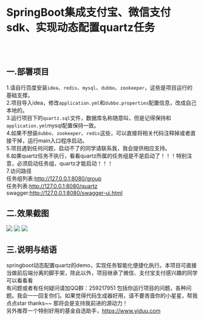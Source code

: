 # SpringBoot集成支付宝、微信支付sdk、实现动态配置quartz任务
<br><br>
## 一.部署项目<br>
1.请自行百度安装`idea`、`redis`、`mysql`、`dubbo`、`zookeeper`，这些是项目运行的基础支撑。<br>
2.项目导入idea，修改`application.yml`和`dubbo.properties`配置信息，改成自己本地的。<br>
3.运行项目下的`quartz.sql`文件，数据库名称随意叫，但是记得保持和`application.yml`mysql配置保持一致。<br>
4.如果不想装`dubbo`、`zookeeper`、`redis`这些，可以直接将相关代码注释掉或者直接干掉，运行main入口程序启动。<br>
5.项目遇到任何问题，启动不了的同学请联系我，我会提供相应支持。<br>
6.如果quartz任务不执行，看看quartz所属的任务组是不是启动了！！！特别注意，必须启动任务组，quartz才能启动！！！<br>
7.访问路径<br>
  任务组列表:http://127.0.0.1:8080/group<br>
  任务列表:http://127.0.0.1:8080/quartz<br>
  swagger:http://127.0.0.1:8080/swagger-ui.html
## 二.效果截图<br>
![](http://source.doudoucat.com/任务组.png)
![](http://source.doudoucat.com/任务列表.png)
![](http://source.doudoucat.com/quartz1.png)
<br>
## 三.说明与结语<br>
springboot动态配置quartz的demo，实现任务智能化便捷化执行。本项目可直接当做前后端分离的脚手架，除此以外，项目继承了微信、支付宝支付感兴趣的同学可以看看看<br>
有问题或者有任何疑问请加QQ群：259217951  包括你运行项目的问题，各种问题。我会一一回复你们。如果觉得代码生成器好用，请不要吝啬你的小星星，帮我点点star  thanks~~ 那将会是支持我前进的源动力！<br>
另外推荐一个特别好用的基金自选助手，https://www.yiduu.com
